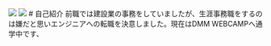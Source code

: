 <img src='https://github-readme-stats.vercel.app/api?username=miharatoki'>  
<img src='https://github-readme-stats.vercel.app/api/top-langs/?username=miharatoki&layout=compact'>
# 自己紹介  
前職では建設業の事務をしていましたが、生涯事務職をするのは嫌だと思いエンジニアへの転職を決意しました。現在はDMM WEBCAMPへ通学中です、


<!--
**miharatoki/miharatoki** is a ✨ _special_ ✨ repository because its `README.md` (this file) appears on your GitHub profile.

Here are some ideas to get you started:

- 🔭 I’m currently working on ...
- 🌱 I’m currently learning ...
- 👯 I’m looking to collaborate on ...
- 🤔 I’m looking for help with ...
- 💬 Ask me about ...
- 📫 How to reach me: ...
- 😄 Pronouns: ...
- ⚡ Fun fact: ...
-->
